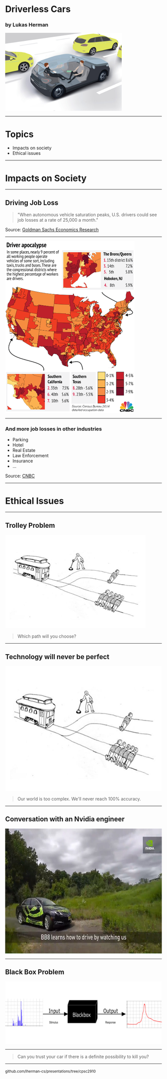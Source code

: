 # Driverless Cars

### by Lukas Herman

<img src="images/driverless-cars.jpg" height="250">

---

# Topics

- Impacts on society
- Ethical issues

---

# Impacts on Society

---

## Driving Job Loss

> "When autonomous vehicle saturation peaks, U.S. drivers could see job losses at a rate of 25,000 a month."

Source: [Goldman Sachs Economics Research](https://www.cnbc.com/2017/05/22/goldman-sachs-analysis-of-autonomous-vehicle-job-loss.html)

---

<img src="images/driver-apocalypse.png" height="550">

---

### And more job losses in other industries

- Parking
- Hotel
- Real Estate
- Law Enforcement
- Insurance
- ...

Source: [CNBC](https://www.cnbc.com/2017/05/03/self-driving-cars-will-disrupt-10-industries-commentary.html)

---

# Ethical Issues

---

## Trolley Problem

<img src="images/trolley-problem.jpg" height="300">

> Which path will you choose?

---

## Technology will never be perfect

<img src="images/trolley-problem.jpg" height="400">

> Our world is too complex. We'll never reach 100% accuracy.

---

## Conversation with an Nvidia engineer

<img src="images/bb8.jpg" height="400">

---

## Black Box Problem

<img src="images/black-box.png" height="200">

---

> Can you trust your car if there is a definite possibility to kill you?

---

<i class="fa fa-github fa-5x" aria-hidden="true"></i>
<p>
   <small> github.com/lherman-cs/presentations/tree/cpsc2910</small>
</p>
